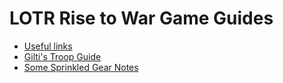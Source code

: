 # LOTR Rise to War Game Guides

- [Useful links](useful.links.md)
- [Gilti's Troop Guide](troop.guide-by.gilti.md)
- [Some Sprinkled Gear Notes](some.sprinkled.gear.notes.md)

